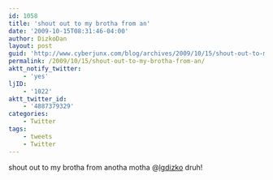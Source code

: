 ```yaml
---
id: 1058
title: 'shout out to my brotha from an'
date: '2009-10-15T08:31:46-04:00'
author: DizkoDan
layout: post
guid: 'http://www.cyberjunx.com/blog/archives/2009/10/15/shout-out-to-my-brotha-from-an/'
permalink: /2009/10/15/shout-out-to-my-brotha-from-an/
aktt_notify_twitter:
    - 'yes'
ljID:
    - '1022'
aktt_twitter_id:
    - '4887379329'
categories:
    - Twitter
tags:
    - tweets
    - Twitter
---
```


shout out to my brotha from anotha motha @[lgdizko](http://twitter.com/lgdizko) druh!